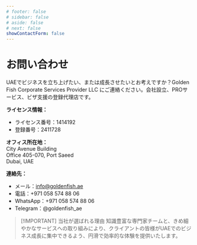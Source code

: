 ```yaml
---
# footer: false
# sidebar: false
# aside: false
# next: false
showContactForm: false
---
```


<!-- <p>
  <img src="/img/Logo.avif" alt="ロゴ" width="100" height="100" style="margin-left: 50%;">
</p> -->

# お問い合わせ

UAEでビジネスを立ち上げたい、または成長させたいとお考えですか？Golden Fish Corporate Services Provider LLC にご連絡ください。会社設立、PROサービス、ビザ支援の登録代理店です。

**ライセンス情報：**

- ライセンス番号：1414192
- 登録番号：2411728

**オフィス所在地：**  
City Avenue Building  
Office 405-070, Port Saeed  
Dubai, UAE

**連絡先：**

- メール：info@goldenfish.ae
- 電話：+971 058 574 88 06
- WhatsApp：+971 058 574 88 06
- Telegram：@goldenfish_ae

<!-- WhatsApp us at [+971 058 574 88 06](https://wa.me/message/KDLD4FZVW7EUC1)
Telegram us at [@goldenfish_ae](https://t.me/goldenfish_ae) -->

> [!IMPORTANT] 当社が選ばれる理由
> 知識豊富な専門家チームと、きめ細やかなサービスへの取り組みにより、クライアントの皆様がUAEでのビジネス成長に集中できるよう、円滑で効率的な体験を提供いたします。

<ContactFormModalNav buttonText="専門家に相談する" formStyle="display: block; margin: 2rem auto;"/>